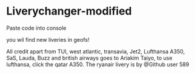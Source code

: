 # Liverychanger-modified

Paste code into console

you wil find new liveries in  geofs!

All credit apart from TUI, west atlantic, transavia, Jet2, Lufthansa A350, SaS, Lauda, Buzz and british airways goes to Ariakim Taiyo, to use lufthansa, click the qatar A350.
The ryanair livery is by @Github user 589
